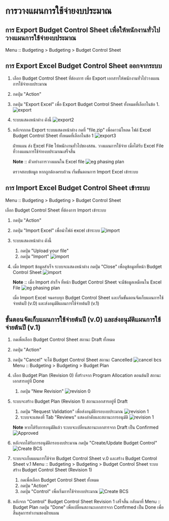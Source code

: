 # การวางแผนการใช้จ่ายงบประมาณ

## การ Export Budget Control Sheet เพื่อให้พนักงานทั่วไปวางแผนการใช้จ่ายงบประมาณ

Menu :: Budgeting > Budgeting > Budget Control Sheet

## การ Export Excel Budget Control Sheet ออกจากระบบ

1. เลือก Budget Control Sheet ที่ต้องการ เพื่อ Export เอกสารให้พนักงานทั่วไปวางแผนการใช้จ่ายงบประมาณ
2. กดปุ่ม "Action"
3. กดปุ่ม "Export Excel" เพื่อ Export Budget Control Sheet ทั้งหมดที่เลือกในข้อ 1.
    ![export](img/export_bcs.png)
4. ระบบแสดงหน้าต่าง ดังนี้
    ![export2](img/export2.png)
5. หลังจากกด Export ระบบแสดงหน้าต่าง กดที่ "file.zip" เพื่อดาวน์โหลด ไฟล์ Excel Budget Control Sheet ทั้งหมดที่เลือกในข้อ 1
    ![export3](img/export3.png)

    ฝ่ายแผน ส่ง Excel File ให้พนักงานทั่วไปของสสน. วางแผนการใช้จ่าย เมื่อได้รับ Excel File ที่วางแผนการใช้จ่ายงบประมาณเสร็จสิ้น

    **Note** :: ตัวอย่างการวางแผนใน Excel file
    ![eg phasing plan](img/eg_phasing.png)

    ตรวจสอบข้อมูล หากถูกต้องครบถ้วน เริ่มขั้นตอนการ Import Excel เข้าระบบ

## การ Import Excel Budget Control Sheet เข้าระบบ

Menu :: Budgeting > Budgeting > Budget Control Sheet

เลือก Budget Control Sheet ที่ต้องการ Import เข้าระบบ

1. กดปุ่ม "Action"
2. กดปุ่ม "Import Excel" เพื่อนำไฟล์ excel เข้าระบบ
    ![import](img/import.png)
3. ระบบแสดงหน้าต่าง ดังนี้
      1. กดปุ่ม "Upload your file"
      2. กดปุ่ม "Import"
    ![import](img/import2.png)
4. เมื่อ Import ข้อมูลสำเร็จ ระบบจะแสดงหน้าต่าง กดปุ่ม "Close" เพื่อดูข้อมูลที่หน้า Budget Control Sheet
    ![import](img/import3.png)

    **Note** :: เมื่อ Import สำเร็จ ที่หน้า Budget Control Sheet จะมีข้อมูลเหมือนใน Excel File
    ![eg phasing plan](img/done_import.png)

    เมื่อ Import Excel จนครบทุก Budget Control Sheet และเริ่มขั้นตอนจัดเก็บแผนการใช้จ่ายต้นปี (v.0) และส่งอนุมัติแผนการใช้จ่ายต้นปี (v.1)

## ขั้นตอนจัดเก็บแผนการใช้จ่ายต้นปี (v.0) และส่งอนุมัติแผนการใช้จ่ายต้นปี (v.1)

1. กดเพื่อเลือก Budget Control Sheet สถานะ Draft ทั้งหมด
2. กดปุ่ม "Action"
3. กดปุ่ม "Cancel" จะได้ Budget Control Sheet สถานะ Cancelled
    ![cancel bcs](img/cancel.png)
        Menu :: Budgeting > Budgeting > Budget Plan
4. เลือก Budget Plan (Revision 0) ที่สร้างจาก Program Allocation ตอนต้นปี สถานะเอกสารอยู่ที่ Done
      1. กดปุ่ม "New Revision" 
        ![revision 0](img/revision0.png)
5. ระบบจะสร้าง Budget Plan (Revision 1) สถานะเอกสารอยู่ที่ Draft
      1. กดปุ่ม "Request Validation" เพื่อส่งอนุมัติกรอบงบประมาณ
        ![revision 1](img/revision1.png)
      2. ระบบจะแสดงที่ Tab "Reviews" แสดงลำดับและสถานะการอนุมัติ
        ![revision 1](img/approved_revision1.png)
    
     **Note** หากได้รับการอนุมัติแล้ว ระบบจะเปลี่ยนสถานะเอกสารจาก Draft เป็น Confirmed
        ![Approved](img/approved.png)

6. หลังจากได้รับการอนุมัติกรอบงบประมาณ กดปุ่ม "Create/Update Budget Control"
    ![Create BCS](img/create_bcs_v1.png)
7. ระบบจะเก็บแผนการใช้จ่าย Budget Control Sheet v.0 และสร้าง Budget Control Sheet v.1
    Menu :: Budgeting > Budgeting > Budget Control Sheet 
    ระบบสร้าง Budget Control Sheet (Revision 1)

      1. กดเพื่อเลือก Budget Control Sheet ทั้งหมด
      2. กดปุ่ม "Action"
      3. กดปุ่ม "Control" เพื่อเริ่มการใช้จ่ายงบประมาณ
            ![Create BCS](img/control_v1.png)

8. หลังจาก "Control" Budget Control Sheet Revision 1 เสร็จสิ้น กลับมาที่ Menu :: Budget Plan
    กดปุ่ม "Done" เพื่อเปลี่ยนสถานะเอกสารจาก Confirmed เป็น Done เพื่อสิ้นสุดการทำงานของฝ่ายแผน
